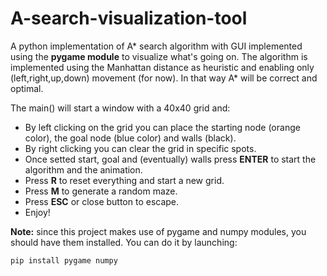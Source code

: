 # A-search-visualization-tool
A python implementation of A* search algorithm with GUI implemented using the **pygame module** to visualize what's going on. The algorithm is implemented using the Manhattan distance as heuristic and enabling only (left,right,up,down) movement (for now). In that way A* will be correct and optimal.

The main() will start a window with a 40x40 grid and:  
- By left clicking on the grid you can place the starting node (orange color), the goal node (blue color) and walls (black). 
- By right clicking you can clear the grid in specific spots.
- Once setted start, goal and (eventually) walls press **ENTER** to start the algorithm and the animation.
- Press **R** to reset everything and start a new grid.
- Press **M** to generate a random maze.
- Press **ESC** or close button to escape.
- Enjoy!

**Note:** since this project makes use of pygame and numpy modules, you should have them installed. You can do it by launching:

`pip install pygame numpy`
